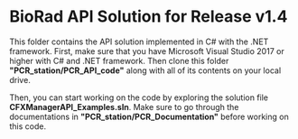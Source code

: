 # BioRad API Solution for Release v1.4

This folder contains the API solution implemented in C# with the .NET framework. First, make sure that you have Microsoft Visual Studio 2017 or higher with C# and .NET framework. Then clone this folder **"PCR_station/PCR_API_code"** along with all of its contents on your local drive.

Then, you can start working on the code by exploring the solution file **CFXManagerAPI_Examples.sln**. Make sure to go through the documentations in **"PCR_station/PCR_Documentation"** before working on this code.
